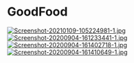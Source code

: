 # GoodFood
[![Screenshot-20210109-105224981-1.jpg](https://i.postimg.cc/0Q8v0FVm/Screenshot-20210109-105224981-1.jpg)](https://postimg.cc/yJr2VQ4Y)
[![Screenshot-20200904-161233441-1.jpg](https://i.postimg.cc/mZ0RrBqX/Screenshot-20200904-161233441-1.jpg)](https://postimg.cc/BtcRY9JH)
[![Screenshot-20200904-161402718-1.jpg](https://i.postimg.cc/Wbc2psqN/Screenshot-20200904-161402718-1.jpg)](https://postimg.cc/rzg6QX93)
[![Screenshot-20200904-161410649-1.jpg](https://i.postimg.cc/vBPJLBgF/Screenshot-20200904-161410649-1.jpg)](https://postimg.cc/phFcPPJq)
